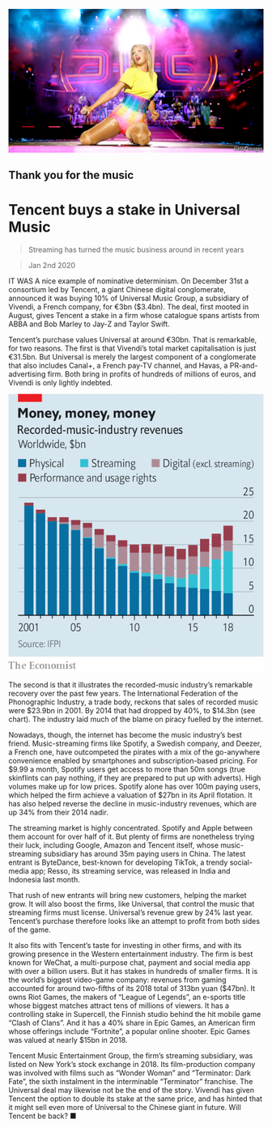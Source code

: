 ![](./images/20200104_WBP001_0.jpg)

## Thank you for the music

# Tencent buys a stake in Universal Music

> Streaming has turned the music business around in recent years

> Jan 2nd 2020

IT WAS A nice example of nominative determinism. On December 31st a consortium led by Tencent, a giant Chinese digital conglomerate, announced it was buying 10% of Universal Music Group, a subsidiary of Vivendi, a French company, for €3bn ($3.4bn). The deal, first mooted in August, gives Tencent a stake in a firm whose catalogue spans artists from ABBA and Bob Marley to Jay-Z and Taylor Swift.

Tencent’s purchase values Universal at around €30bn. That is remarkable, for two reasons. The first is that Vivendi’s total market capitalisation is just €31.5bn. But Universal is merely the largest component of a conglomerate that also includes Canal+, a French pay-TV channel, and Havas, a PR-and-advertising firm. Both bring in profits of hundreds of millions of euros, and Vivendi is only lightly indebted.

![](./images/20200104_WBC815.png)

The second is that it illustrates the recorded-music industry’s remarkable recovery over the past few years. The International Federation of the Phonographic Industry, a trade body, reckons that sales of recorded music were $23.9bn in 2001. By 2014 that had dropped by 40%, to $14.3bn (see chart). The industry laid much of the blame on piracy fuelled by the internet.

Nowadays, though, the internet has become the music industry’s best friend. Music-streaming firms like Spotify, a Swedish company, and Deezer, a French one, have outcompeted the pirates with a mix of the go-anywhere convenience enabled by smartphones and subscription-based pricing. For $9.99 a month, Spotify users get access to more than 50m songs (true skinflints can pay nothing, if they are prepared to put up with adverts). High volumes make up for low prices. Spotify alone has over 100m paying users, which helped the firm achieve a valuation of $27bn in its April flotation. It has also helped reverse the decline in music-industry revenues, which are up 34% from their 2014 nadir.

The streaming market is highly concentrated. Spotify and Apple between them account for over half of it. But plenty of firms are nonetheless trying their luck, including Google, Amazon and Tencent itself, whose music-streaming subsidiary has around 35m paying users in China. The latest entrant is ByteDance, best-known for developing TikTok, a trendy social-media app; Resso, its streaming service, was released in India and Indonesia last month.

That rush of new entrants will bring new customers, helping the market grow. It will also boost the firms, like Universal, that control the music that streaming firms must license. Universal’s revenue grew by 24% last year. Tencent’s purchase therefore looks like an attempt to profit from both sides of the game.

It also fits with Tencent’s taste for investing in other firms, and with its growing presence in the Western entertainment industry. The firm is best known for WeChat, a multi-purpose chat, payment and social media app with over a billion users. But it has stakes in hundreds of smaller firms. It is the world’s biggest video-game company: revenues from gaming accounted for around two-fifths of its 2018 total of 313bn yuan ($47bn). It owns Riot Games, the makers of “League of Legends”, an e-sports title whose biggest matches attract tens of millions of viewers. It has a controlling stake in Supercell, the Finnish studio behind the hit mobile game “Clash of Clans”. And it has a 40% share in Epic Games, an American firm whose offerings include “Fortnite”, a popular online shooter. Epic Games was valued at nearly $15bn in 2018.

Tencent Music Entertainment Group, the firm’s streaming subsidiary, was listed on New York’s stock exchange in 2018. Its film-production company was involved with films such as “Wonder Woman” and “Terminator: Dark Fate”, the sixth instalment in the interminable “Terminator” franchise. The Universal deal may likewise not be the end of the story. Vivendi has given Tencent the option to double its stake at the same price, and has hinted that it might sell even more of Universal to the Chinese giant in future. Will Tencent be back? ■